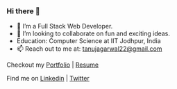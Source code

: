### Hi there 👋

<!--
**Tanuj22/Tanuj22** is a ✨ _special_ ✨ repository because its `README.md` (this file) appears on your GitHub profile.
-->

- 🔭 I’m a Full Stack Web Developer.
- 👯 I’m looking to collaborate on fun and exciting ideas.
-  Education: Computer Science at IIT Jodhpur, India
- 📫 Reach out to me at: tanujagarwal22@gmail.com


Checkout my [Portfolio](https://tanuj22.github.io/) | [Resume](https://tanuj22.github.io/resume.pdf)

Find me on [Linkedin](https://www.linkedin.com/in/tanujagarwal22/) | [Twitter](https://twitter.com/tanuj_agarwal22) 

